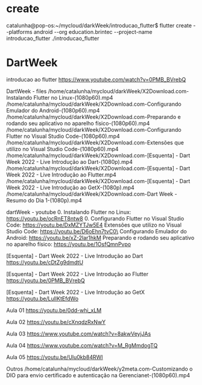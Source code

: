 


# create
catalunha@pop-os:~/mycloud/darkWeek/introducao_flutter$ flutter create --platforms android --org education.brintec --project-name introducao_flutter ./introducao_flutter


# DartWeek


introducao ao flutter
https://www.youtube.com/watch?v=0PMB_BVrebQ

DartWeek - files
/home/catalunha/mycloud/darkWeek/X2Download.com-Instalando Flutter no Linux-(1080p60).mp4
/home/catalunha/mycloud/darkWeek/X2Download.com-Configurando Emulador do Android-(1080p60).mp4
/home/catalunha/mycloud/darkWeek/X2Download.com-Preparando e rodando seu aplicativo no aparelho físico-(1080p60).mp4
/home/catalunha/mycloud/darkWeek/X2Download.com-Configurando Flutter no Visual Studio Code-(1080p60).mp4
/home/catalunha/mycloud/darkWeek/X2Download.com-Extensões que utilizo no Visual Studio Code-(1080p60).mp4
/home/catalunha/mycloud/darkWeek/X2Download.com-[Esquenta] - Dart Week 2022 - Live Introdução ao Dart-(1080p).mp4
/home/catalunha/mycloud/darkWeek/X2Download.com-[Esquenta] - Dart Week 2022 - Live Introdução ao Flutter.mp4
/home/catalunha/mycloud/darkWeek/X2Download.com-[Esquenta] - Dart Week 2022 - Live Introdução ao GetX-(1080p).mp4
/home/catalunha/mycloud/darkWeek/X2Download.com-Dart Week - Resumo do Dia 1-(1080p).mp4


dartWeek - youtube
0. Instalando Flutter no Linux:
https://youtu.be/ocRnET8ntw8
0. Configurando Flutter no Visual Studio Code:
https://youtu.be/DxMZYTJw5E4
Extensões que utilizo no Visual Studio Code:
https://youtu.be/D6oEhn7tvC0\
Configurando Emulador do Android:
https://youtu.be/xZ-2lar1hkM
Preparando e rodando seu aplicativo no aparelho físico:
https://youtu.be/1OsfQmnPvpo

[Esquenta] - Dart Week 2022 - Live Introdução ao Dart
https://youtu.be/cDtZg9dmdtU

[Esquenta] - Dart Week 2022 - Live Introdução ao Flutter
https://youtu.be/0PMB_BVrebQ

[Esquenta] - Dart Week 2022 - Live Introdução ao GetX
https://youtu.be/LulIKtEfdWo


Aula 01
https://youtu.be/0dd-whi_xLM

Aula 02
https://youtu.be/cXnqdzRxNwY

Aula 03
https://www.youtube.com/watch?v=8akwVeyjJAs

Aula 04
https://www.youtube.com/watch?v=M_RgMmdogTQ

Aula 05
https://youtu.be/Ulu0kb84RWI


Outros
/home/catalunha/mycloud/darkWeek/y2meta.com-Customizando o DIO para envio certificado e autenticação na Gerencianet-(1080p60).mp4